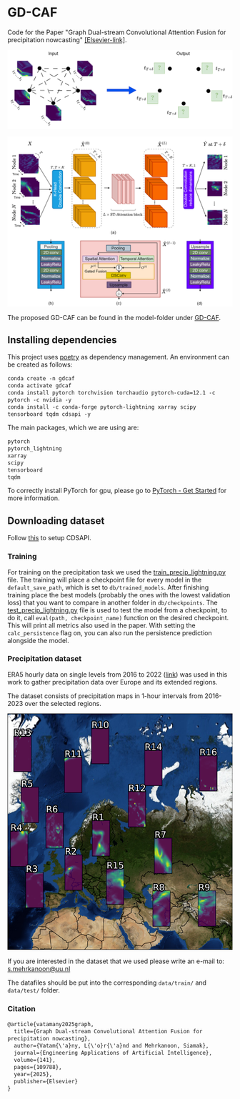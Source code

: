 # GD-CAF
Code for the Paper "Graph Dual-stream Convolutional Attention Fusion for precipitation nowcasting" [[Elsevier-link]](https://www.sciencedirect.com/science/article/pii/S095219762401947X).

![GraphInputOutput](images/graph_in_out_white.png)

![GD-CAF](images/GD-CAF_overview_white.png)

The proposed GD-CAF can be found in the model-folder under [GD-CAF](models/GD-CAF.py).

## Installing dependencies

This project uses [poetry](https://python-poetry.org/) as dependency management. An environment can be created as follows:

```shell
conda create -n gdcaf
conda activate gdcaf
conda install pytorch torchvision torchaudio pytorch-cuda=12.1 -c pytorch -c nvidia -y
conda install -c conda-forge pytorch-lightning xarray scipy tensorboard tqdm cdsapi -y
```

The main packages, which we are using are:

```shell
pytorch
pytorch_lightning
xarray
scipy
tensorboard
tqdm
```

To correctly install PyTorch for gpu, please go to [PyTorch - Get Started](https://pytorch.org-get-started-locally/) for more information.

## Downloading dataset

Follow [this](https://cds.climate.copernicus.eu/how-to-api) to setup CDSAPI.

### Training

For training on the precipitation task we used the [train_precip_lightning.py](train_precip_lightning.py) file.
The training will place a checkpoint file for every model in the `default_save_path`, which is set to `db/trained_models`. After finishing training place the best models (probably the ones with the lowest validation loss) that you want to compare in another folder in `db/checkpoints`.
The [test_precip_lightning.py](test_precip_lightning.py) file is used to test the model from a checkpoint, to do it, call ```eval(path, checkpoint_name)``` function on the desired checkpoint. This will print all metrics also used in the paper. With setting the ```calc_persistence``` flag on, you can also run the persistence prediction alongside the model.

### Precipitation dataset

ERA5 hourly data on single levels from 2016 to 2022 ([link](https://cds.climate.copernicus.eu/cdsapp#!/dataset/reanalysis-era5-single-levels?tab=overview)) was used in this work to gather precipitation data over Europe and its extended regions.

The dataset consists of precipitation maps in 1-hour intervals from 2016-2023 over the selected regions.

![Precipitation maps placed on the map](images/16_cells_40x40_16.png)

If you are interested in the dataset that we used please write an e-mail to: s.mehrkanoon@uu.nl

The datafiles should be put into the corresponding ```data/train/``` and ```data/test/``` folder.

### Citation
```
@article{vatamany2025graph,
  title={Graph Dual-stream Convolutional Attention Fusion for precipitation nowcasting},
  author={Vatam{\'a}ny, L{\'o}r{\'a}nd and Mehrkanoon, Siamak},
  journal={Engineering Applications of Artificial Intelligence},
  volume={141},
  pages={109788},
  year={2025},
  publisher={Elsevier}
}
```
